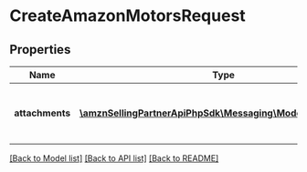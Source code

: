 # CreateAmazonMotorsRequest

## Properties
Name | Type | Description | Notes
------------ | ------------- | ------------- | -------------
**attachments** | [**\amznSellingPartnerApiPhpSdk\Messaging\Model\Attachment[]**](Attachment.md) | Attachments to include in the message to the buyer. | [optional] 

[[Back to Model list]](../../README.md#documentation-for-models) [[Back to API list]](../../README.md#documentation-for-api-endpoints) [[Back to README]](../../README.md)


